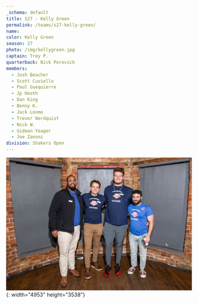 ```yaml
---
_schema: default
title: S27 - Kelly Green
permalink: /teams/s27-kelly-green/
name:
color: Kelly Green
season: 27
photo: /img/kellygreen.jpg
captain: Trey P.
quarterback: Nick Perovich
members:
  - Josh Beacher
  - Scott Cuviello
  - Paul Guequierre
  - Jp Hooth
  - Dan King
  - Benny K.
  - Jack Loome
  - Trevor Nordquist
  - Nick W.
  - Gideon Yeager
  - Joe Zanoni
division: Shakers Open
---
```

![](/img/da2-7066.jpg){: width="4953" height="3538"}